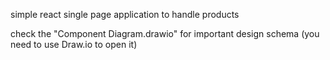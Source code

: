 simple react single page application to handle products

check the "Component Diagram.drawio" for important design schema (you need to use Draw.io to open it)